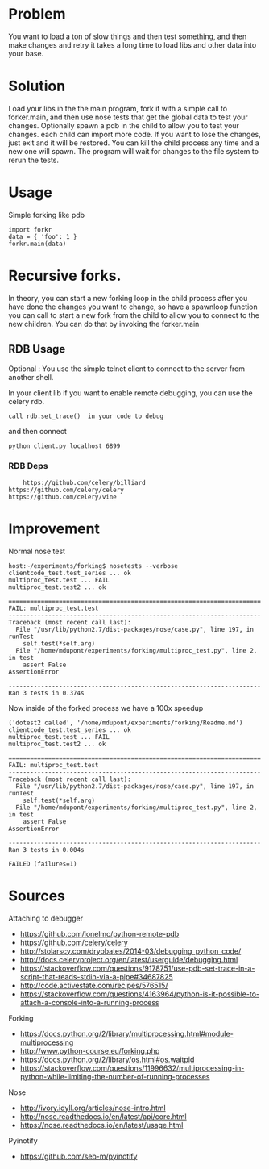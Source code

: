 # Problem
You want to load a ton of slow things and then test something, and then make changes and retry
it takes a long time to load libs and other data into your base.

# Solution

Load your libs in the the main program, fork it with a simple call to forker.main, and then use nose tests that get the global data to test your changes. Optionally spawn a pdb in the child to allow you to test your changes.
each child can import more code. If you want to lose the changes, just exit and it will be restored. You can kill the child process any time and a new one will spawn. The program will wait for changes to the file system to rerun the tests.

# Usage

Simple forking like pdb

    import forkr
    data = { 'foo': 1 }
    forkr.main(data)

# Recursive forks.

In theory, you can start a new forking loop in the child process after you have done the changes you want to change, so have a spawnloop function you can call to start a new fork from the child to allow you to connect to the new children. You can do that by invoking the forker.main


## RDB Usage

Optional :
	  You use the simple telnet client to connect to the server from another shell.

In your client lib if you want to enable remote debugging, you can use the celery rdb.
	
	call rdb.set_trace()  in your code to debug
	
and then connect 

	python client.py localhost 6899


### RDB Deps

    	https://github.com/celery/billiard
	https://github.com/celery/celery
	https://github.com/celery/vine

# Improvement

Normal nose test 
```
host:~/experiments/forking$ nosetests --verbose
clientcode_test.test_series ... ok
multiproc_test.test ... FAIL
multiproc_test.test2 ... ok

======================================================================
FAIL: multiproc_test.test
----------------------------------------------------------------------
Traceback (most recent call last):
  File "/usr/lib/python2.7/dist-packages/nose/case.py", line 197, in runTest
    self.test(*self.arg)
  File "/home/mdupont/experiments/forking/multiproc_test.py", line 2, in test
    assert False
AssertionError

----------------------------------------------------------------------
Ran 3 tests in 0.374s
```

Now inside of the forked process we have a 100x speedup

```
('dotest2 called', '/home/mdupont/experiments/forking/Readme.md')
clientcode_test.test_series ... ok
multiproc_test.test ... FAIL
multiproc_test.test2 ... ok

======================================================================
FAIL: multiproc_test.test
----------------------------------------------------------------------
Traceback (most recent call last):
  File "/usr/lib/python2.7/dist-packages/nose/case.py", line 197, in runTest
    self.test(*self.arg)
  File "/home/mdupont/experiments/forking/multiproc_test.py", line 2, in test
    assert False
AssertionError

----------------------------------------------------------------------
Ran 3 tests in 0.004s

FAILED (failures=1)
```

# Sources
	
Attaching to debugger 
* https://github.com/ionelmc/python-remote-pdb
* https://github.com/celery/celery
* http://stolarscy.com/dryobates/2014-03/debugging_python_code/
* http://docs.celeryproject.org/en/latest/userguide/debugging.html
* https://stackoverflow.com/questions/9178751/use-pdb-set-trace-in-a-script-that-reads-stdin-via-a-pipe#34687825
* http://code.activestate.com/recipes/576515/
* https://stackoverflow.com/questions/4163964/python-is-it-possible-to-attach-a-console-into-a-running-process

Forking
* https://docs.python.org/2/library/multiprocessing.html#module-multiprocessing
* http://www.python-course.eu/forking.php
* https://docs.python.org/2/library/os.html#os.waitpid
* https://stackoverflow.com/questions/11996632/multiprocessing-in-python-while-limiting-the-number-of-running-processes

Nose

* http://ivory.idyll.org/articles/nose-intro.html
* http://nose.readthedocs.io/en/latest/api/core.html
* https://nose.readthedocs.io/en/latest/usage.html

Pyinotify
* https://github.com/seb-m/pyinotify
